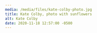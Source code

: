 ```yaml
---
media: /media/files/kate-colby-photo.jpg
title: Kate Colby, photo with sunflowers
alt: Kate Colby
date: 2020-11-18 12:57:00 -0500
---
```

